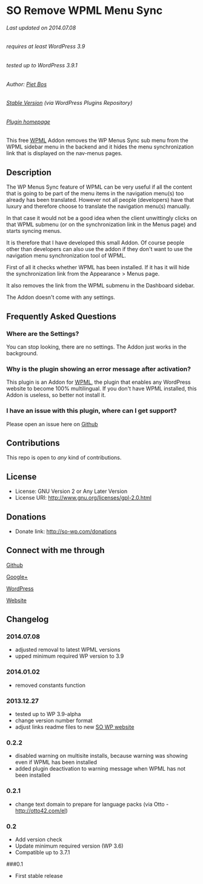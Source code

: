# SO Remove WPML Menu Sync

###### Last updated on 2014.07.08
###### requires at least WordPress 3.9
###### tested up to WordPress 3.9.1
###### Author: [Piet Bos](https://github.com/senlin)
###### [Stable Version](http://wordpress.org/plugins/so-remove-wpml-menu-sync) (via WordPress Plugins Repository)
###### [Plugin homepage](http://so-wp.com/?p=18)


This free [WPML](http://wpml.org) Addon removes the WP Menus Sync sub menu from the WPML sidebar menu in the backend and it hides the menu synchronization link that is displayed on the nav-menus pages.

## Description

The WP Menus Sync feature of WPML can be very useful if all the content that is going to be part of the menu items in the navigation menu(s) too already has been translated. However not all people (developers) have that luxury and therefore choose to translate the navigation menu(s) manually.

In that case it would not be a good idea when the client unwittingly clicks on that WPML submenu (or on the synchronization link in the Menus page) and starts syncing menus.

It is therefore that I have developed this small Addon. Of course people other than developers can also use the addon if they don't want to use the navigation menu synchronization tool of WPML.

First of all it checks whether WPML has been installed. If it has it will hide the synchronization link from the Appearance &gt; Menus page. 

It also removes the link from the WPML submenu in the Dashboard sidebar.

The Addon doesn't come with any settings.

## Frequently Asked Questions

### Where are the Settings?

You can stop looking, there are no settings. The Addon just works in the background.

### Why is the plugin showing an error message after activation?

This plugin is an Addon for [WPML](http://wpml.org), the plugin that enables any WordPress website to become 100% multilingual. If you don't have WPML installed, this Addon is useless, so better not install it.

### I have an issue with this plugin, where can I get support?

Please open an issue here on [Github](https://github.com/senlin/so-remove-wpml-menu-sync/issues)

## Contributions

This repo is open to _any_ kind of contributions.

## License

* License: GNU Version 2 or Any Later Version
* License URI: http://www.gnu.org/licenses/gpl-2.0.html

## Donations

* Donate link: http://so-wp.com/donations

## Connect with me through

[Github](https://github.com/senlin) 

[Google+](http://plus.google.com/+PietBos) 

[WordPress](http://profiles.wordpress.org/senlin/) 

[Website](http://senlinonline.com)

## Changelog

### 2014.07.08

* adjusted removal to latest WPML versions
* upped minimum required WP version to 3.9

### 2014.01.02

* removed constants function

### 2013.12.27

* tested up to WP 3.9-alpha
* change version number format
* adjust links readme files to new [SO WP website](http://so-wp.com)

### 0.2.2

* disabled warning on multisite installs, because warning was showing even if WPML has been installed
* added plugin deactivation to warning message when WPML has not been installed

### 0.2.1

* change text domain to prepare for language packs (via Otto - http://otto42.com/el)

### 0.2

* Add version check
* Update minimum required version (WP 3.6)
* Compatible up to 3.7.1

###0.1

* First stable release
